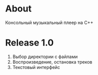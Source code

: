 # About

Консольный музыкальный плеер на C++

# Release 1.0

 1. Выбор директории с файлами
 2. Воспроизведение, остановка треков
 3. Текстовый интерфейс